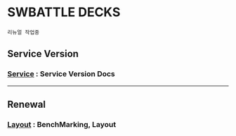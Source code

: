 # SWBATTLE DECKS

    리뉴얼 작업중
 
## Service Version

### [Service](./docs/service.md) : Service Version Docs

---

## Renewal

### [Layout](./docs/refactor-layout.md) : BenchMarking, Layout
